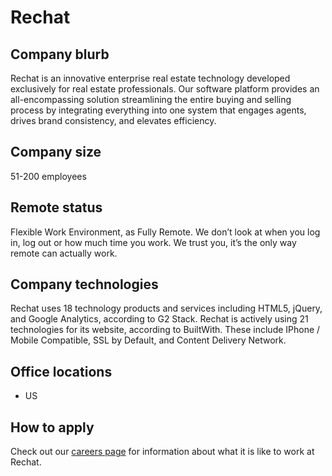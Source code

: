 # Rechat

## Company blurb
Rechat is an innovative enterprise real estate technology developed exclusively for real estate professionals. Our software platform provides an all-encompassing solution streamlining the entire buying and selling process by integrating everything into one system that engages agents, drives brand consistency, and elevates efficiency. 

## Company size
51-200 employees

## Remote status
Flexible Work Environment, as Fully Remote.
We don’t look at when you log in, log out or how much time you work. We trust you, it’s the only way remote can actually work.

## Company technologies
Rechat uses 18 technology products and services including HTML5, jQuery, and Google Analytics, according to G2 Stack.
Rechat is actively using 21 technologies for its website, according to BuiltWith. These include IPhone / Mobile Compatible, SSL by Default, and Content Delivery Network.

## Office locations
- US

## How to apply
Check out our [careers page](https://rechat.rippling-ats.com/) for information about what it is like to work at Rechat.
